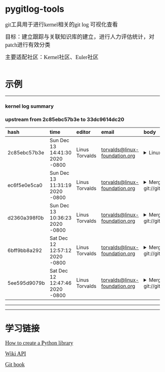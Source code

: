 # pygitlog-tools
<table><tr>
<font face="黑体" size=4>git工具用于进行kernel相关的git log 可视化查看</font>

<font face="黑体" size=4>目标：建立跟踪与关联知识库的建立，进行人力评估统计，对patch进行有效分类</font>

<font face="黑体" size=4>主要适配社区：Kernel社区、Euler社区 </font>
</tr></table>  

# 示例
---

### kernel log summary
### upstream from 2c85ebc57b3e to 33dc9614dc20
|  hash  |  time  |  editor |  email |  body | type  |  keywords |  diff-files  | 
|  :---- | :----  |  :----  |  :---- |  :--- | :---- |  :------- |  :---------  | 
| 2c85ebc57b3e | Sun Dec 13 14:41:30 2020 -0800 | Linus Torvalds | torvalds@linux-foundation.org | <details><summary>Linux 5.10</summary> Linux 5.10<br></details> | <br> | [special](https://en.wikipedia.org/wiki/Special)<br> | Makefile |
| ec6f5e0e5ca0 | Sun Dec 13 11:31:19 2020 -0800 | Linus Torvalds | torvalds@linux-foundation.org | <details><summary>Merge tag 'x86-urgent-2020-12-13' of git://git.kernel.org/pub/scm/linux/kernel/git/tip/tip</summary> </details> | <br> | [special](https://en.wikipedia.org/wiki/Special)<br> | <details><summary>arch/x86/include/asm/pgtable_types.h</summary> arch/x86/include/asm/sync_core.h<br>arch/x86/kernel/apic/vector.c<br>arch/x86/kernel/cpu/resctrl/monitor.c<br>arch/x86/kernel/kprobes/opt.c<br>arch/x86/mm/mem_encrypt_identity.c<br>arch/x86/mm/tlb.c<br>kernel/sched/membarrier.c<br><br></details> |
| d2360a398f0b | Sun Dec 13 10:36:23 2020 -0800 | Linus Torvalds | torvalds@linux-foundation.org | <details><summary>Merge tag 'block-5.10-2020-12-12' of git://git.kernel.dk/linux-block</summary> Merge tag 'block-5.10-2020-12-12' of git://git.kernel.dk/linux-block<br><br>Pull block fixes from Jens Axboe:<br> "This should be it for 5.10.<br><br>  Mike and Song looked into the warning case, and thankfully it appears<br>  the fix was pretty trivial - we can just change the md device chunk<br>  type to unsigned int to get rid of it. They cannot currently be < 0,<br>  and nobody is checking for that either.<br><br>  We're reverting the discard changes as the corruption reports came in<br>  very late, and there's just no time to attempt to deal with it at this<br>  point. Reverting the changes in question is the right call for 5.10"<br><br>* tag 'block-5.10-2020-12-12' of git://git.kernel.dk/linux-block:<br>  md: change mddev 'chunk_sectors' from int to unsigned<br>  Revert "md: add md_submit_discard_bio() for submitting discard bio"<br>  Revert "md/raid10: extend r10bio devs to raid disks"<br>  Revert "md/raid10: pull codes that wait for blocked dev into one function"<br>  Revert "md/raid10: improve raid10 discard request"<br>  Revert "md/raid10: improve discard request for far layout"<br>  Revert "dm raid: remove unnecessary discard limits for raid10"<br></details> | <br> | [mdadm](https://en.wikipedia.org/wiki/Mdadm)<br> | <details><summary>drivers/md/dm-raid.c</summary> drivers/md/md.c<br>drivers/md/md.h<br>drivers/md/raid0.c<br>drivers/md/raid10.c<br>drivers/md/raid10.h<br><br></details> |
| 6bff9bb8a292 | Sat Dec 12 12:57:12 2020 -0800 | Linus Torvalds | torvalds@linux-foundation.org | <details><summary>Merge tag 'scsi-fixes' of git://git.kernel.org/pub/scm/linux/kernel/git/jejb/scsi</summary> Merge tag 'scsi-fixes' of git://git.kernel.org/pub/scm/linux/kernel/git/jejb/scsi<br><br>Pull SCSI fixes from James Bottomley:<br> "Five small fixes.  Four in drivers:<br><br>   - hisi_sas: fix internal queue timeout<br><br>   - be2iscsi: revert a prior fix causing problems<br><br>   - bnx2i: add missing dependency<br><br>   - storvsc: late arriving revert of a problem fix<br><br>  and one in the core.<br><br>  The core one is a minor change to stop paying attention to the busy<br>  count when returning out of resources because there's a race window<br>  where the queue might not restart due to missing returning I/O"<br><br>* tag 'scsi-fixes' of git://git.kernel.org/pub/scm/linux/kernel/git/jejb/scsi:<br>  Revert "scsi: storvsc: Validate length of incoming packet in storvsc_on_channel_callback()"<br>  scsi: hisi_sas: Select a suitable queue for internal I/Os<br>  scsi: core: Fix race between handling STS_RESOURCE and completion<br>  scsi: be2iscsi: Revert "Fix a theoretical leak in beiscsi_create_eqs()"<br>  scsi: bnx2i: Requires MMU<br></details> | <br> | [scsi](https://en.wikipedia.org/wiki/SCSI)<br> | <details><summary>drivers/scsi/be2iscsi/be_main.c</summary> drivers/scsi/bnx2i/Kconfig<br>drivers/scsi/hisi_sas/hisi_sas_main.c<br>drivers/scsi/hisi_sas/hisi_sas_v3_hw.c<br>drivers/scsi/scsi_lib.c<br>drivers/scsi/storvsc_drv.c<br><br></details> |
| 5ee595d9079b | Sat Dec 12 12:47:46 2020 -0800 | Linus Torvalds | torvalds@linux-foundation.org | <details><summary>Merge branch 'i2c/for-current' of git://git.kernel.org/pub/scm/linux/kernel/git/wsa/linux</summary> Merge branch 'i2c/for-current' of git://git.kernel.org/pub/scm/linux/kernel/git/wsa/linux<br><br>Pull i2c fix from Wolfram Sang:<br> "Bugfix for the AT24 EEPROM driver"<br><br>* 'i2c/for-current' of git://git.kernel.org/pub/scm/linux/kernel/git/wsa/linux:<br>  misc: eeprom: at24: fix NVMEM name with custom AT24 device name<br></details> | <br> | [special](https://en.wikipedia.org/wiki/Special)<br> | drivers/misc/eeprom/at24.c |

***
---
# 学习链接
<font face="黑体" size=4>[How to create a Python library](https://medium.com/analytics-vidhya/how-to-create-a-python-library-7d5aea80cc3f)  </font>

<font face="黑体" size=4>[Wiki API](https://www.mediawiki.org/wiki/API:Search)  </font>

<font face="黑体" size=4>[Git book](https://git-scm.com/docs/)  </font>